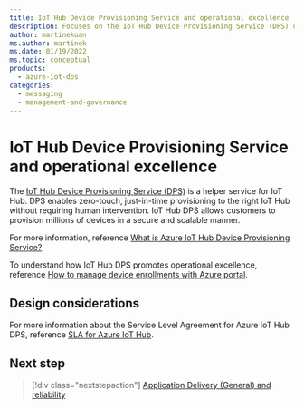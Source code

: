 ```yaml
---
title: IoT Hub Device Provisioning Service and operational excellence
description: Focuses on the IoT Hub Device Provisioning Service (DPS) used in the Messaging solution to provide design considerations related to Operational excellence.
author: martinekuan
ms.author: martinek
ms.date: 01/19/2022
ms.topic: conceptual
products:
  - azure-iot-dps
categories:
  - messaging
  - management-and-governance
---
```


# IoT Hub Device Provisioning Service and operational excellence

The [IoT Hub Device Provisioning Service (DPS)](/azure/iot-dps/) is a helper service for IoT Hub. DPS enables zero-touch, just-in-time provisioning to the right IoT Hub without requiring human intervention. IoT Hub DPS allows customers to provision millions of devices in a secure and scalable manner.

For more information, reference [What is Azure IoT Hub Device Provisioning Service?](/azure/iot-dps/about-iot-dps)

To understand how IoT Hub DPS promotes operational excellence, reference [How to manage device enrollments with Azure portal](/azure/iot-dps/how-to-manage-enrollments).

## Design considerations

For more information about the Service Level Agreement for Azure IoT Hub DPS, reference [SLA for Azure IoT Hub](https://azure.microsoft.com/support/legal/sla/iot-hub/v1_2/).

## Next step

> [!div class="nextstepaction"]
> [Application Delivery (General) and reliability](../application-delivery/reliability.md)